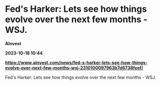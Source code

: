 # Fed's Harker: Lets see how things evolve over the next few months - WSJ.
**AInvest**

**2023-10-18 10:44**

**https://www.ainvest.com/news/fed-s-harker-lets-see-how-things-evolve-over-next-few-months-wsj-2310100097963b7d6738feef/**

Fed's Harker: Lets see how things evolve over the next few months - WSJ.